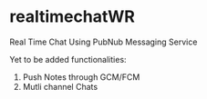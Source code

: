 # realtimechatWR
Real Time Chat Using PubNub Messaging Service

Yet to be added functionalities:
1. Push Notes through GCM/FCM
2. Mutli channel Chats
